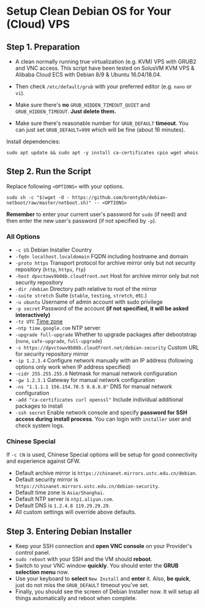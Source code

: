 # Setup Clean Debian OS for Your (Cloud) VPS

## Step 1. Preparation

 - A clean normally running true virtualization (e.g. KVM) VPS with GRUB2 and VNC access. This script have been tested on SolusVM KVM VPS & Alibaba Cloud ECS with Debian 8/9 & Ubuntu 16.04/18.04.

 - Then check `/etc/default/grub` with your preferred editor (e.g. `nano` or `vi`).

 - Make sure there's **no** `GRUB_HIDDEN_TIMEOUT_QUIET` and `GRUB_HIDDEN_TIMEOUT`. **Just delete them.**

 - Make sure there's reasonable number for `GRUB_DEFAULT` **timeout**. You can just set `GRUB_DEFAULT=999` which will be fine (about 16 minutes).

Install dependencies:

```
sudo apt update && sudo apt -y install ca-certificates cpio wget whois
```

## Step 2. Run the Script

Replace following `<OPTIONS>` with your options.

```
sudo sh -c "$(wget -O - https://github.com/brentybh/debian-netboot/raw/master/netboot.sh)" -- <OPTIONS>
```

**Remember** to enter your current user's password for `sudo` (if need) and then enter the new user's password (if not specified by `-p`).

### All Options

 - `-c US` Debian Installer Country
 - `-fqdn localhost.localdomain` FQDN including hostname and domain
 - `-proto https` Transport protocol for archive mirror only but not security repository (`http`, `https`, `ftp`)
 - `-host dpvctowv9b08b.cloudfront.net` Host for archive mirror only but not security repository
 - `-dir /debian` Directory path relative to root of the mirror
 - `-suite stretch` Suite (`stable`, `testing`, `stretch`, etc.)
 - `-u ubuntu` Username of admin account with sudo privilege
 - `-p secret` Password of the account **(if not specified, it will be asked interactively)**
 - `-tz UTC` [Time zone](https://en.wikipedia.org/wiki/List_of_tz_database_time_zones#List)
 - `-ntp time.google.com` NTP server
 - `-upgrade full-upgrade` Whether to upgrade packages after debootstrap (`none`, `safe-upgrade`, `full-upgrade`)
 - `-s https://dpvctowv9b08b.cloudfront.net/debian-security` Custom URL for security repository mirror
 - `-ip 1.2.3.4` Configure network manually with an IP address (following options only work when IP address specified)
 - `-cidr 255.255.255.0` Netmask for manual network configuration
 - `-gw 1.2.3.1` Gateway for manual network configuration
 - `-ns "1.1.1.1 156.154.70.5 8.8.8.8"` DNS for manual network configuration
 - `-add "ca-certificates curl openssl"` Include individual additional packages to install
 - `-ssh secret` Enable network console and specify **password for SSH access during install process**. You can login with `installer` user and check system logs.

### Chinese Special

If `-c CN` is used, Chinese Special options will be setup for good connectivity and experience against GFW.

 - Default archive mirror is `https://chinanet.mirrors.ustc.edu.cn/debian`.
 - Default security mirror is `https://chinanet.mirrors.ustc.edu.cn/debian-security`.
 - Default time zone is `Asia/Shanghai`.
 - Default NTP server is `ntp1.aliyun.com`.
 - Default DNS is `1.2.4.8 119.29.29.29`.
 - All custom settings will override above defaults.

## Step 3. Entering Debian Installer

 - Keep your SSH connection and **open VNC console** on your Provider's control panel.
 - `sudo reboot` with your SSH and the VM should **reboot**.
 - Switch to your VNC window **quickly**. You should enter the **GRUB selection menu** now.
 - Use your keyboard to **select** `New Install` and **enter** it. Also, **be quick**, just do not miss the `GRUB_DEFAULT` timeout you've set.
 - Finally, you should see the screen of Debian Installer now. It will setup all things automatically and reboot when complete.

